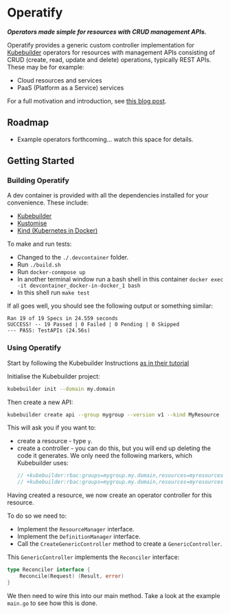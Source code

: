 # Operatify

***Operators made simple for resources with CRUD management APIs.***

Operatify provides a generic custom controller implementation for [Kubebuilder](https://book.kubebuilder.io/) operators for resources with management APIs 
consisting of CRUD (create, read, update and delete) operations, typically REST APIs. These may be for example:
* Cloud resources and services
* PaaS (Platform as a Service) services

For a full motivation and introduction, see [this blog post](https://www.stephenzoio.com/kubernetes-operators-for-resource-management/).

## Roadmap

* Example operators forthcoming... watch this space for details.

## Getting Started

### Building Operatify

A dev container is provided with all the dependencies installed for your convenience. These include:

* [Kubebuilder](https://book.kubebuilder.io/)
* [Kustomise](https://github.com/kubernetes-sigs/kustomize)
* [Kind (Kubernetes in Docker)](https://github.com/kubernetes-sigs/kind)

To make and run tests:
* Changed to the `./.devcontainer` folder.
* Run `./build.sh`
* Run `docker-conmpose up`
* In another terminal window run a bash shell in this container `docker exec -it devcontainer_docker-in-docker_1 bash`
* In this shell run `make test`

If all goes well, you should see the following output or something similar:

```text
Ran 19 of 19 Specs in 24.559 seconds
SUCCESS! -- 19 Passed | 0 Failed | 0 Pending | 0 Skipped
--- PASS: TestAPIs (24.56s)
```

### Using Operatify

Start by following the Kubebuilder Instructions [as in their tutorial](https://book.kubebuilder.io/cronjob-tutorial/cronjob-tutorial.html)

Initialise the Kubebuilder project:

```bash
kubebuilder init --domain my.domain
```

Then create a new API:

```bash
kubebuilder create api --group mygroup --version v1 --kind MyResource
```

This will ask you if you want to:
* create a resource - type `y`.
* create a controller - you can do this, but you will end up deleting the code it generates. We only need the following markers, which Kubebuilder uses:
    ```go
    // +kubebuilder:rbac:groups=mygroup.my.domain,resources=myresources,verbs=get;list;watch;create;update;patch;delete
    // +kubebuilder:rbac:groups=mygroup.my.domain,resources=myresources/status,verbs=get;update;patch
    ```

Having created a resource, we now create an operator controller for this resource.

To do so we need to:
* Implement the `ResourceManager` interface.
* Implement the `DefinitionManager` interface.
* Call the `CreateGenericController` method to create a `GenericController`.

This `GenericController` implements the `Reconciler` interface:
```go
type Reconciler interface {
	Reconcile(Request) (Result, error)
}
```

We then need to wire this into our main method. Take a look at the example `main.go` to see how this is done.
